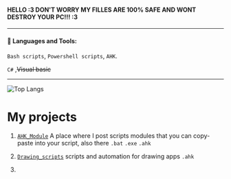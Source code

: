 ####  HELLO :3 DON'T WORRY MY FILLES ARE 100% SAFE AND WONT DESTROY YOUR PC!!! :3

------------



#### 🧰 Languages and Tools:


`Bash scripts`, `Powershell scripts`, `AHK`.

`C#` ,~~Visual basic~~

------------


![Top Langs](https://github-readme-stats.vercel.app/api/top-langs/?username=xmaxrayx&theme=tokyonight)

# My projects ##

1. [`AHK_Module`](https://github.com/xmaxrayx/AHK_Module)  A place where I post scripts modules that you can copy-paste into your script, also there `.bat`  `.exe`  `.ahk`
2. [`Drawing_scripts`](https://github.com/xmaxrayx/Drawing_scripts) scripts and automation for drawing apps `.ahk`


3.
